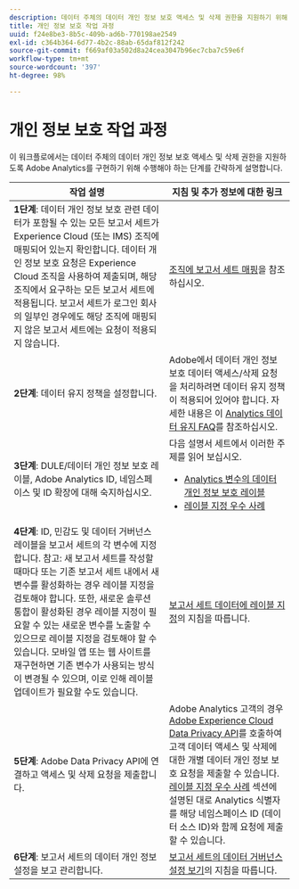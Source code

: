 ```yaml
---
description: 데이터 주체의 데이터 개인 정보 보호 액세스 및 삭제 권한을 지원하기 위해 Adobe Analytics 구현을 활성화하는 절차에 대해 설명합니다.
title: 개인 정보 보호 작업 과정
uuid: f24e8be3-8b5c-409b-ad6b-770198ae2549
exl-id: c364b364-6d77-4b2c-88ab-65daf812f242
source-git-commit: f669af03a502d8a24cea3047b96ec7cba7c59e6f
workflow-type: tm+mt
source-wordcount: '397'
ht-degree: 98%

---
```


# 개인 정보 보호 작업 과정

이 워크플로에서는 데이터 주체의 데이터 개인 정보 보호 액세스 및 삭제 권한을 지원하도록 Adobe Analytics를 구현하기 위해 수행해야 하는 단계를 간략하게 설명합니다.

| 작업 설명 | 지침 및 추가 정보에 대한 링크 |
|--- |--- |
| **1단계**: 데이터 개인 정보 보호 관련 데이터가 포함될 수 있는 모든 보고서 세트가 Experience Cloud (또는 IMS) 조직에 매핑되어 있는지 확인합니다.  데이터 개인 정보 보호 요청은 Experience Cloud 조직을 사용하여 제출되며, 해당 조직에서 요구하는 모든 보고서 세트에 적용됩니다. 보고서 세트가 로그인 회사의 일부인 경우에도 해당 조직에 매핑되지 않은 보고서 세트에는 요청이 적용되지 않습니다. | [조직에 보고서 세트 매핑](https://experienceleague.adobe.com/docs/core-services/interface/about-core-services/report-suite-mapping.html)을 참조하십시오. |
| **2단계**: 데이터 유지 정책을 설정합니다. | Adobe에서 데이터 개인 정보 보호 데이터 액세스/삭제 요청을 처리하려면 데이터 유지 정책이 적용되어 있어야 합니다.  자세한 내용은 이 [Analytics 데이터 유지 FAQ](/help/technotes/data-retention.md)를 참조하십시오. |
| **3단계**: DULE/데이터 개인 정보 보호 레이블, Adobe Analytics ID, 네임스페이스 및 ID 확장에 대해 숙지하십시오. | 다음 설명서 세트에서 이러한 주제를 읽어 보십시오.<ul><li>[Analytics 변수의 데이터 개인 정보 보호 레이블](/help/admin/c-data-governance/gdpr-labels.md)</li><li>[레이블 지정 우수 사례](/help/admin/c-data-governance/gdpr-analytics-ids.md)</li></ul> |
| **4단계**: ID, 민감도 및 데이터 거버넌스 레이블을 보고서 세트의 각 변수에 지정합니다.  참고: 새 보고서 세트를 작성할 때마다 또는 기존 보고서 세트 내에서 새 변수를 활성화하는 경우 레이블 지정을 검토해야 합니다. 또한, 새로운 솔루션 통합이 활성화된 경우 레이블 지정이 필요할 수 있는 새로운 변수를 노출할 수 있으므로 레이블 지정을 검토해야 할 수 있습니다. 모바일 앱 또는 웹 사이트를 재구현하면 기존 변수가 사용되는 방식이 변경될 수 있으며, 이로 인해 레이블 업데이트가 필요할 수도 있습니다. | [보고서 세트 데이터에 레이블 지정](/help/admin/c-data-governance/gdpr-setup-reportsuite.md)의 지침을 따릅니다. |
| **5단계**: Adobe Data Privacy API에 연결하고 액세스 및 삭제 요청을 제출합니다. | Adobe Analytics 고객의 경우 [Adobe Experience Cloud Data Privacy API](https://www.adobe.io/apis/experienceplatform/gdpr.html)를 호출하여 고객 데이터 액세스 및 삭제에 대한 개별 데이터 개인 정보 보호 요청을 제출할 수 있습니다. [레이블 지정 우수 사례](/help/admin/c-data-governance/gdpr-analytics-ids.md) 섹션에 설명된 대로 Analytics 식별자를 해당 네임스페이스 ID (데이터 소스 ID)와 함께 요청에 제출할 수 있습니다. |
| **6단계**: 보고서 세트의 데이터 개인 정보 설정을 보고 관리합니다. | [보고서 세트의 데이터 거버넌스 설정 보기](/help/admin/c-data-governance/gdpr-view-settings.md)의 지침을 따릅니다. |
